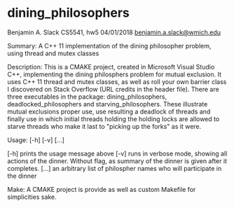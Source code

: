 # dining_philosophers

Benjamin A. Slack
CS5541, hw5
04/01/2018
benjamin.a.slack@wmich.edu

Summary:
A C++ 11 implementation of the dining philosopher problem, using thread and mutex classes

Description:
This is a CMAKE project, created in Microsoft Visual Studio C++, implementing the 
dining philosphers problem for mutual exclusion. It uses C++ 11 thread and mutex
classes, as well as roll your own barrier class I discovered on Stack Overflow
(URL credits in the header file). There are three executables in the package: 
dining_philosophers, deadlocked_philosophers and starving_philosophers. These
illustrate mutual exclusions proper use, use resulting a deadlock of threads and
finally use in which initial threads holding the holding locks are allowed to
starve threads who make it last to "picking up the forks" as it were.

Usage:
<executable name> [-h] [-v] [...]

[-h] prints the usage message above
[-v] runs in verbose mode, showing all actions of the dinner. Without flag,
  as summary of the dinner is given after it completes.
[...] an arbitrary list of philospher names who will participate in the dinner

Make:
A CMAKE project is provide as well as custom Makefile for simplicities sake.
